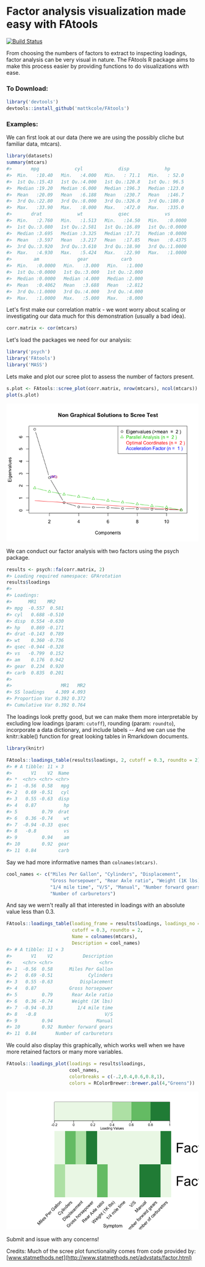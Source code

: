 <!-- README.md is generated from README.Rmd. Please edit that file -->
Factor analysis visualization made easy with FAtools
====================================================

[![Build Status](https://travis-ci.org/mattkcole/FAtools.svg?branch=master)](https://travis-ci.org/mattkcole/FAtools)

From choosing the numbers of factors to extract to inspecting loadings, factor analysis can be very visual in nature. The FAtools R package aims to make this process easier by providing functions to do visualizations with ease.

### To Download:

``` r
library('devtools')
devtools::install_github('mattkcole/FAtools')
```

### Examples:

We can first look at our data (here we are using the possibly cliche but familiar data, mtcars).

``` r
library(datasets)
summary(mtcars)
#>       mpg             cyl             disp             hp       
#>  Min.   :10.40   Min.   :4.000   Min.   : 71.1   Min.   : 52.0  
#>  1st Qu.:15.43   1st Qu.:4.000   1st Qu.:120.8   1st Qu.: 96.5  
#>  Median :19.20   Median :6.000   Median :196.3   Median :123.0  
#>  Mean   :20.09   Mean   :6.188   Mean   :230.7   Mean   :146.7  
#>  3rd Qu.:22.80   3rd Qu.:8.000   3rd Qu.:326.0   3rd Qu.:180.0  
#>  Max.   :33.90   Max.   :8.000   Max.   :472.0   Max.   :335.0  
#>       drat             wt             qsec             vs        
#>  Min.   :2.760   Min.   :1.513   Min.   :14.50   Min.   :0.0000  
#>  1st Qu.:3.080   1st Qu.:2.581   1st Qu.:16.89   1st Qu.:0.0000  
#>  Median :3.695   Median :3.325   Median :17.71   Median :0.0000  
#>  Mean   :3.597   Mean   :3.217   Mean   :17.85   Mean   :0.4375  
#>  3rd Qu.:3.920   3rd Qu.:3.610   3rd Qu.:18.90   3rd Qu.:1.0000  
#>  Max.   :4.930   Max.   :5.424   Max.   :22.90   Max.   :1.0000  
#>        am              gear            carb      
#>  Min.   :0.0000   Min.   :3.000   Min.   :1.000  
#>  1st Qu.:0.0000   1st Qu.:3.000   1st Qu.:2.000  
#>  Median :0.0000   Median :4.000   Median :2.000  
#>  Mean   :0.4062   Mean   :3.688   Mean   :2.812  
#>  3rd Qu.:1.0000   3rd Qu.:4.000   3rd Qu.:4.000  
#>  Max.   :1.0000   Max.   :5.000   Max.   :8.000
```

Let's first make our correlation matrix - we wont worry about scaling or investigating our data much for this demonstration (usually a bad idea).

``` r
corr.matrix <- cor(mtcars)
```

Let's load the packages we need for our analysis:

``` r
library('psych')
library('FAtools')
library('MASS')
```

Lets make and plot our scree plot to assess the number of factors present.

``` r
s.plot <- FAtools::scree_plot(corr.matrix, nrow(mtcars), ncol(mtcars))
plot(s.plot)
```

![](README-scree_plot-1.png)

We can conduct our factor analysis with two factors using the psych package.

``` r
results <- psych::fa(corr.matrix, 2)
#> Loading required namespace: GPArotation
results$loadings
#> 
#> Loadings:
#>      MR1    MR2   
#> mpg  -0.557  0.581
#> cyl   0.688 -0.510
#> disp  0.554 -0.630
#> hp    0.869 -0.171
#> drat -0.143  0.789
#> wt    0.360 -0.736
#> qsec -0.944 -0.328
#> vs   -0.799  0.152
#> am    0.176  0.942
#> gear  0.234  0.920
#> carb  0.835  0.201
#> 
#>                  MR1   MR2
#> SS loadings    4.309 4.093
#> Proportion Var 0.392 0.372
#> Cumulative Var 0.392 0.764
```

The loadings look pretty good, but we can make them more interpretable by excluding low loadings (param: `cutoff`), rounding (param: `roundto`), incorporate a data dictionary, and include labels -- And we can use the knitr::kable() function for great looking tables in Rmarkdown documents.

``` r
library(knitr)
```

``` r
FAtools::loadings_table(results$loadings, 2, cutoff = 0.3, roundto = 2)
#> # A tibble: 11 × 3
#>       V1    V2  Name
#> *  <chr> <chr> <chr>
#> 1  -0.56  0.58   mpg
#> 2   0.69 -0.51   cyl
#> 3   0.55 -0.63  disp
#> 4   0.87          hp
#> 5         0.79  drat
#> 6   0.36 -0.74    wt
#> 7  -0.94 -0.33  qsec
#> 8   -0.8          vs
#> 9         0.94    am
#> 10        0.92  gear
#> 11  0.84        carb
```

Say we had more informative names than `colnames(mtcars)`.

``` r
cool_names <- c("Miles Per Gallon", "Cylinders", "Displacement",
                "Gross horsepower", "Rear Axle ratio", "Weight (1K lbs)",
                "1/4 mile time", "V/S", "Manual", "Number forward gears",
                "Number of carburetors")
```

And say we wern't really all that interested in loadings with an absolute value less than 0.3.

``` r
FAtools::loadings_table(loading_frame = results$loadings, loadings_no = 2,
                        cutoff = 0.3, roundto = 2,
                        Name = colnames(mtcars), 
                        Description = cool_names)
#> # A tibble: 11 × 3
#>       V1    V2           Description
#>    <chr> <chr>                 <chr>
#> 1  -0.56  0.58      Miles Per Gallon
#> 2   0.69 -0.51             Cylinders
#> 3   0.55 -0.63          Displacement
#> 4   0.87            Gross horsepower
#> 5         0.79       Rear Axle ratio
#> 6   0.36 -0.74       Weight (1K lbs)
#> 7  -0.94 -0.33         1/4 mile time
#> 8   -0.8                         V/S
#> 9         0.94                Manual
#> 10        0.92  Number forward gears
#> 11  0.84       Number of carburetors
```

We could also display this graphically, which works well when we have more retained factors or many more variables.

``` r
FAtools::loadings_plot(loadings = results$loadings,
                       cool_names,
                       colorbreaks = c(-.2,0.4,0.6,0.8,1),
                       colors = RColorBrewer::brewer.pal(4,"Greens"))
```

![](README-unnamed-chunk-6-1.png)

Submit and issue with any concerns!

Credits: Much of the scree plot functionality comes from code provided by: [www.statmethods.net](http://www.statmethods.net/advstats/factor.html)

